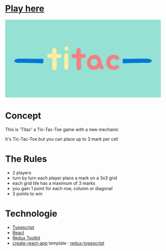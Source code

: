 # [Play here](https://codyadam.github.io/react-redux-game/)

![thumbnail image](./thumb.png)

# Concept

This is 'Titac' a Tic-Tac-Toe game with a new mechanic

It's Tic-Tac-Toe but you can place up to 3 mark per cell

# The Rules

- 2 players
- turn by turn each player place a mark on a 3x3 grid
- each grid tile has a maximum of 3 marks
- you gain 1 point for each row, column or diagonal
- 3 points to win

# Technologie

- [Typescript](https://www.typescriptlang.org/)
- [React](https://reactjs.org/)
- [Redux Toolkit](https://redux-toolkit.js.org/)
- [create-react-app](https://create-react-app.dev/) template : [redux-typescript](https://github.com/reduxjs/cra-template-redux-typescript)

